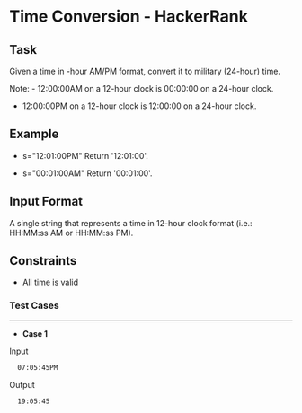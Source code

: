# Time Conversion - HackerRank

## Task
Given a time in -hour AM/PM format, convert it to military (24-hour) time.

Note: - 12:00:00AM on a 12-hour clock is 00:00:00 on a 24-hour clock.
- 12:00:00PM on a 12-hour clock is 12:00:00 on a 24-hour clock.

## Example

- s="12:01:00PM"
Return '12:01:00'.

- s="00:01:00AM"
Return '00:01:00'.


## Input Format
 A single string  that represents a time in 12-hour clock format (i.e.: HH:MM:ss AM  or HH:MM:ss PM).

## Constraints
  * All time is valid
  
### Test Cases
_ _ _ _

* **Case 1**

Input
```bash
  07:05:45PM
```
Output
```bash
  19:05:45
```
